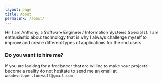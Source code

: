 ```yaml
---
layout: page
title: About
permalink: /about/
---
```


Hi! I am Anthony, a Software Engineer / Information Systems Specialist. I am enthusiastic about technology that is why I always challenge myself to improve and create different types of applications for the end users.

### Do you want to hire me?

If you are looking for a freelancer that are willing to make your projects become
a reality do not hesitate to send me an email at `webdeveloper.tonysoft@gmail.com`
